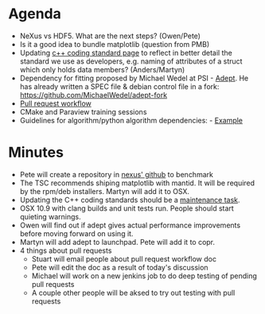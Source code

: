 Agenda
======
* NeXus vs HDF5. What are the next steps? (Owen/Pete)
* Is it a good idea to bundle matplotlib (question from PMB)
* Updating [c++ coding standard page](http://www.mantidproject.org/C%2B%2B_Coding_Standards) to reflect in better detail the standard we use as developers, e.g. naming of attributes of a struct which only holds data members? (Anders/Martyn)
* Dependency for fitting proposed by Michael Wedel at PSI - [Adept](http://www.met.reading.ac.uk/clouds/adept/). He has already written a SPEC file & debian control file in a fork: https://github.com/MichaelWedel/adept-fork
* [Pull request workflow](https://github.com/mantidproject/documents/blob/master/Design/PullRequests.md)
* CMake and Paraview training sessions
* Guidelines for algorithm/python algorithm dependencies: - [Example](http://trac.mantidproject.org/mantid/ticket/10341)

Minutes
=======
* Pete will create a repository in [nexus' github](https://github.com/nexusformat/) to benchmark
* The TSC recommends shiping matplotlib with mantid. It will be required by the rpm/deb installers. Martyn will add it to OSX.
* Updating the C++ coding standards should be a [maintenance task](https://github.com/mantidproject/documents/blob/master/Project-Management/TechnicalSteeringCommittee/reports/MaintenanceTasks.md).
* OSX 10.9 with clang builds and unit tests run. People should start quieting warnings.
* Owen will find out if adept gives actual performance improvements before moving forward on using it.
* Martyn will add adept to launchpad. Pete will add it to copr.
* 4 things about pull requests
  * Stuart will email people about pull request workflow doc
  * Pete will edit the doc as a result of today's discussion
  * Michael will work on a new jenkins job to do deep testing of pending pull requests
  * A couple other people will be aksed to try out testing with pull requests
